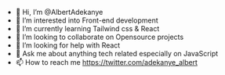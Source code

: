 - 👋 Hi, I’m @AlbertAdekanye
- 👀 I’m interested into Front-end development
- 🌱 I’m currently learning Tailwind css & React
- 💞️ I’m looking to collaborate on Opensource projects
- 🤔 I’m looking for help with React 
- 💬 Ask me about anything tech related especially on JavaScript
- 📫 How to reach me  https://twitter.com/adekanye_albert

<!---
AlbertAdekanye/AlbertAdekanye is a ✨ special ✨ repository because its `README.md` (this file) appears on your GitHub profile.
You can click the Preview link to take a look at your changes.
--->
